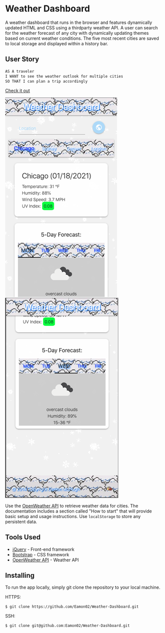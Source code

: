 # Weather Dashboard

A weather dashboard that runs in the browser and features dynamically updated HTML and CSS using a thirdparty weather API. A user can search for the weather forecast of any city with dynamically updating themes based on current weather conditions. The five most recent cities are saved to local storage and displayed within a history bar.

## User Story

```
AS A traveler
I WANT to see the weather outlook for multiple cities
SO THAT I can plan a trip accordingly
```

[Check it out](https://eamon02.github.io/Weather-Dashboard/)

![Main](ScreenShots/Main.png)
![Forecast](Screenshots/Forecast.png)

Use the [OpenWeather API](https://openweathermap.org/api) to retrieve weather data for cities. The documentation includes a section called "How to start" that will provide basic setup and usage instructions. Use `localStorage` to store any persistent data.

## Tools Used

-    [jQuery](https://jquery.com/) - Front-end framework
-    [Bootstrap](https://getbootstrap.com/) - CSS framework
-    [OpenWeather API](https://openweathermap.org/api) - Weather API

## Installing

To run the app locally, simply git clone the repository to your local machine.

HTTPS:

```
$ git clone https://github.com/Eamon02/Weather-Dashboard.git
```

SSH:

```
$ git clone git@github.com:Eamon02/Weather-Dashboard.git
```
